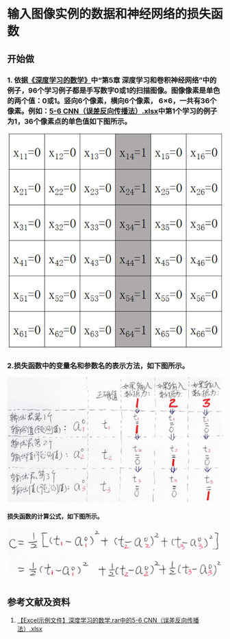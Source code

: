 # 输入图像实例的数据和神经网络的损失函数

## 开始做

### 1. 依据[《深度学习的数学》](https://www.ituring.com.cn/book/2593)中“第5章 深度学习和卷积神经网络”中的例子，96个学习例子都是手写数字0或1的扫描图像。图像像素是单色的两个值：0或1。竖向6个像素，横向6个像素， 6×6，一共有36个像素。例如：[5-6 CNN（误差反向传播法）.xlsx](http://www.ituring.com.cn/book/2593)中第1个学习的例子为1，36个像素点的单色值如下图所示。

![](/images/深度学习/卷积神经网络/输入图像实例的数据和神经网络的损失函数/1a1.png)

### 2.损失函数中的变量名和参数名的表示方法，如下图所示。

![](/images/深度学习/卷积神经网络/输入图像实例的数据和神经网络的损失函数/2a1.jpg)

#### 损失函数的计算公式，如下图所示。

![](/images/深度学习/卷积神经网络/输入图像实例的数据和神经网络的损失函数/2a2.jpg)

## 参考文献及资料

1. [【Excel示例文件】深度学习的数学.rar中的5-6 CNN（误差反向传播法）.xlsx](http://www.ituring.com.cn/book/2593)
